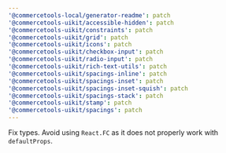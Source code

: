 ```yaml
---
'@commercetools-local/generator-readme': patch
'@commercetools-uikit/accessible-hidden': patch
'@commercetools-uikit/constraints': patch
'@commercetools-uikit/grid': patch
'@commercetools-uikit/icons': patch
'@commercetools-uikit/checkbox-input': patch
'@commercetools-uikit/radio-input': patch
'@commercetools-uikit/rich-text-utils': patch
'@commercetools-uikit/spacings-inline': patch
'@commercetools-uikit/spacings-inset': patch
'@commercetools-uikit/spacings-inset-squish': patch
'@commercetools-uikit/spacings-stack': patch
'@commercetools-uikit/stamp': patch
'@commercetools-uikit/spacings': patch
---
```


Fix types. Avoid using `React.FC` as it does not properly work with `defaultProps`.
